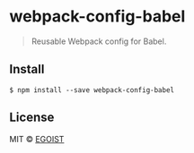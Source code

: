 # webpack-config-babel

> Reusable Webpack config for Babel.

## Install

```
$ npm install --save webpack-config-babel
```

## License

MIT © [EGOIST](https://github.com/egoist)
